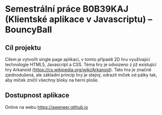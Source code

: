 # Semestrální práce B0B39KAJ (Klientské aplikace v Javascriptu) – BouncyBall

## Cíl projektu

Cílem je vytvořit single page aplikaci, v tomto případě 2D hru využívající technologie HTML5, Javascript a CSS. Téma hry je odvozeno z již existující hry Arkanoid (https://cs.wikipedia.org/wiki/Arkanoid). Tato hra je značně zjednodušená, ale základní princip hry je stejný, odrazit míček od pálky tak, aby míček zničil všechny bloky na herní ploše.

## Dostupnost aplikace

Online na webu https://aweneer.github.io
